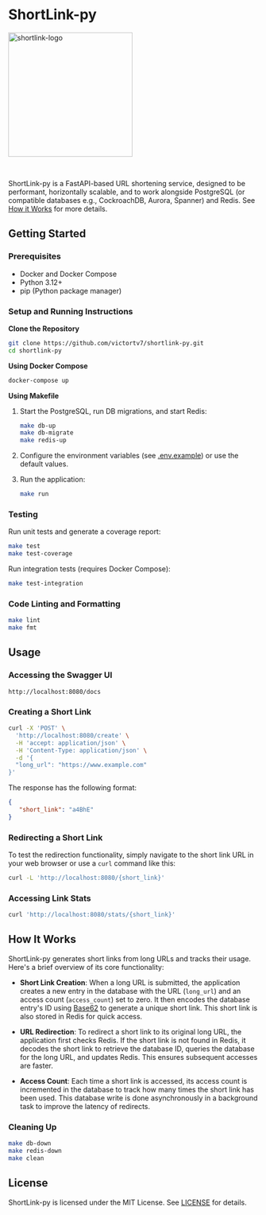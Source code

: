 # ShortLink-py

<img src="https://github.com/victortv7/shortlink-py/assets/9042203/32c4f14c-fe03-46e2-99e9-342fdbbd802a" alt="shortlink-logo" width="250"/>

&nbsp;

ShortLink-py is a FastAPI-based URL shortening service, designed to be performant, horizontally scalable, and to work alongside PostgreSQL (or compatible databases e.g., CockroachDB, Aurora, Spanner) and Redis. See [How it Works](#how-it-works) for more details.

## Getting Started

### Prerequisites

- Docker and Docker Compose
- Python 3.12+
- pip (Python package manager)

### Setup and Running Instructions

**Clone the Repository**

   ```bash
   git clone https://github.com/victortv7/shortlink-py.git
   cd shortlink-py
   ```

**Using Docker Compose**

   ```bash
   docker-compose up
   ```

**Using Makefile**

1. Start the PostgreSQL, run DB migrations, and start Redis:

   ```bash
   make db-up
   make db-migrate
   make redis-up
   ```

2. Configure the environment variables (see [.env.example](.env.example)) or use the default values.

3. Run the application:

   ```bash
   make run
   ```

### Testing

Run unit tests and generate a coverage report:

```bash
make test
make test-coverage
```

Run integration tests (requires Docker Compose):

```bash
make test-integration
```

### Code Linting and Formatting

```bash
make lint
make fmt
```
## Usage

### Accessing the Swagger UI

```
http://localhost:8080/docs
```

### Creating a Short Link


```bash
curl -X 'POST' \
  'http://localhost:8080/create' \
  -H 'accept: application/json' \
  -H 'Content-Type: application/json' \
  -d '{
  "long_url": "https://www.example.com"
}'
```

The response has the following format:

```json
{
   "short_link": "a4BhE"
}
```

### Redirecting a Short Link

To test the redirection functionality, simply navigate to the short link URL in your web browser or use a `curl` command like this:

```bash
curl -L 'http://localhost:8080/{short_link}'
```

### Accessing Link Stats

```bash
curl 'http://localhost:8080/stats/{short_link}'
```

## How It Works

ShortLink-py generates short links from long URLs and tracks their usage. Here's a brief overview of its core functionality:

- **Short Link Creation**: When a long URL is submitted, the application creates a new entry in the database with the URL (`long_url`) and an access count (`access_count`) set to zero. It then encodes the database entry's ID using [Base62](https://en.wikipedia.org/wiki/Base62) to generate a unique short link. This short link is also stored in Redis for quick access.

- **URL Redirection**: To redirect a short link to its original long URL, the application first checks Redis. If the short link is not found in Redis, it decodes the short link to retrieve the database ID, queries the database for the long URL, and updates Redis. This ensures subsequent accesses are faster. 

- **Access Count**: Each time a short link is accessed, its access count is incremented in the database to track how many times the short link has been used. This database write is done asynchronously in a background task to improve the latency of redirects.

### Cleaning Up

```bash
make db-down
make redis-down
make clean
```

## License

ShortLink-py is licensed under the MIT License. See [LICENSE](LICENSE) for details.
